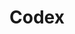 ---
title: 'Codex'
keywords: [ Features, Wiki ]
description: A brief description of my document.
weight: 30
---